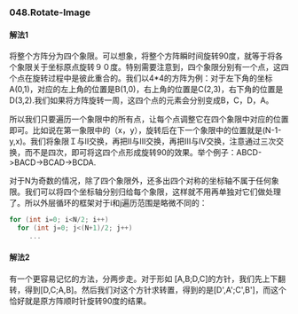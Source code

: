 ### 048.Rotate-Image

#### 解法1 
将整个方阵分为四个象限。可以想象，将整个方阵瞬时间旋转90度，就等于将各个象限关于坐标原点旋转９０度。特别需要注意到，四个象限分别有一个点，这四个点在旋转过程中是彼此重合的。我们以4\*4的方阵为例：对于左下角的坐标A(0,1)，对应的左上角的位置是B(1,0)，右上角的位置是C(2,3)，右下角的位置是D(3,2).我们如果将方阵旋转一周，这四个点的元素会分别变成B，C，D，A。

所以我们只要遍历一个象限中的所有点，让每个点调整它在四个象限中对应的位置即可。比如说在第一象限中的（x，y），旋转后在下一个象限中的位置就是(N-1-y,x)。我们将象限Ｉ与II交换，再把II与III交换，再把III与IV交换，注意通过三次交换，而不是四次，即可将这四个点形成旋转90的效果。举个例子：ABCD->BACD->BCAD->BCDA.

对于N为奇数的情况，除了四个象限外，还多出四个对称的坐标轴不属于任何象限。我们可以将四个坐标轴分别归给每个象限，这样就不用再单独对它们做处理了。所以外层循环的框架对于i和j遍历范围是略微不同的：
```cpp
for (int i=0; i<N/2; i++)
  for (int j=0; j<(N+1)/2; j++)
     ...
```     

#### 解法2 
有一个更容易记忆的方法，分两步走。对于形如 [A,B;D,C]的方针，我们先上下翻转，得到[D,C;A,B]。然后我们对这个方针求转置，得到的是[D',A';C',B']，而这个恰好就是原方阵顺时针旋转90度的结果。
